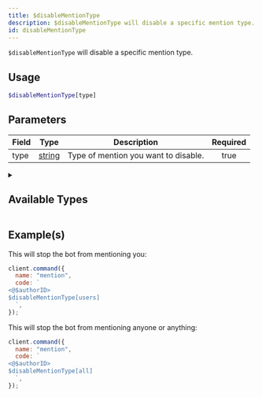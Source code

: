 ```yaml
---
title: $disableMentionType
description: $disableMentionType will disable a specific mention type.
id: disableMentionType
---
```


`$disableMentionType` will disable a specific mention type.

## Usage

```php
$disableMentionType[type]
```

## Parameters

| Field | Type                                                                                              | Description                          | Required |
| ----- | ------------------------------------------------------------------------------------------------- | ------------------------------------ | :------: |
| type  | [string](https://developer.mozilla.org/en-US/docs/Web/JavaScript/Reference/Global_Objects/String) | Type of mention you want to disable. |   true   |

<details>
  <summary> <h2> Available Types </h2></summary>

| Type     | Description                         |
| -------- | ----------------------------------- |
| everyone | `@everyone` and `@here` mentions.   |
| users    | All user mentions.                  |
| roles    | All role mentions.                  |
| all      | Roles, users and any other mention. |

</details>

## Example(s)

This will stop the bot from mentioning you:

```javascript
client.command({
  name: "mention",
  code: `
<@$authorID>
$disableMentionType[users] 
  `,
});
```

This will stop the bot from mentioning anyone or anything:

```javascript
client.command({
  name: "mention",
  code: `
<@$authorID>
$disableMentionType[all] 
  `,
});
```
